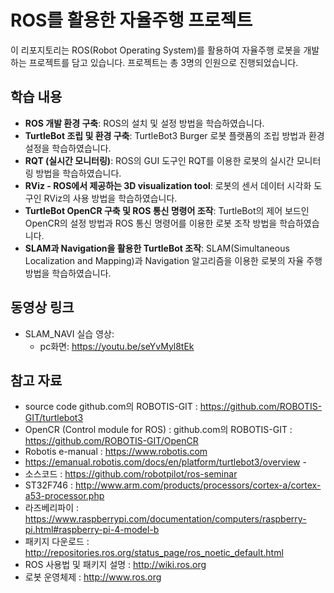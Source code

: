 # ROS를 활용한 자율주행 프로젝트

이 리포지토리는 ROS(Robot Operating System)를 활용하여 자율주행 로봇을 개발하는 프로젝트를 담고 있습니다. 프로젝트는 총 3명의 인원으로 진행되었습니다.

## 학습 내용

- **ROS 개발 환경 구축**: ROS의 설치 및 설정 방법을 학습하였습니다.
- **TurtleBot 조립 및 환경 구축**: TurtleBot3 Burger 로봇 플랫폼의 조립 방법과 환경 설정을 학습하였습니다.
- **RQT (실시간 모니터링)**: ROS의 GUI 도구인 RQT를 이용한 로봇의 실시간 모니터링 방법을 학습하였습니다.
- **RViz - ROS에서 제공하는 3D visualization tool**: 로봇의 센서 데이터 시각화 도구인 RViz의 사용 방법을 학습하였습니다.
- **TurtleBot OpenCR 구축 및 ROS 통신 명령어 조작**: TurtleBot의 제어 보드인 OpenCR의 설정 방법과 ROS 통신 명령어를 이용한 로봇 조작 방법을 학습하였습니다.
- **SLAM과 Navigation을 활용한 TurtleBot 조작**: SLAM(Simultaneous Localization and Mapping)과 Navigation 알고리즘을 이용한 로봇의 자율 주행 방법을 학습하였습니다.

## 동영상 링크

- SLAM_NAVI 실습 영상:
  - pc화면: https://youtu.be/seYvMyl8tEk

## 참고 자료

- source code  github.com의 ROBOTIS-GIT  : https://github.com/ROBOTIS-GIT/turtlebot3
- OpenCR (Control module for ROS) : github.com의 ROBOTIS-GIT : https://github.com/ROBOTIS-GIT/OpenCR 
- Robotis e-manual : https://www.robotis.com
- https://emanual.robotis.com/docs/en/platform/turtlebot3/overview -
- 소스코드 : https://github.com/robotpilot/ros-seminar
- ST32F746 : http://www.arm.com/products/processors/cortex-a/cortex-a53-processor.php
- 라즈베리파이 : https://www.raspberrypi.com/documentation/computers/raspberry-pi.html#raspberry-pi-4-model-b
- 패키지 다운로드 : http://repositories.ros.org/status_page/ros_noetic_default.html
- ROS 사용법 및 패키지 설명 : http://wiki.ros.org
- 로봇 운영체제 : http://www.ros.org
